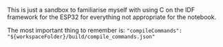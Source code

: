 This is just a sandbox to familiarise myself with using C on the IDF framework for the ESP32 for everything not appropriate for the notebook.  

The most important thing to remember is:  `"compileCommands": "${workspaceFolder}/build/compile_commands.json"`